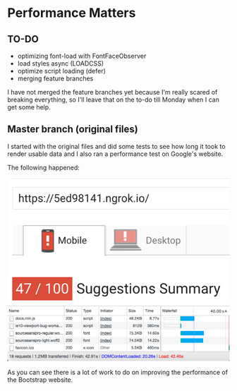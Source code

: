 # Performance Matters

## TO-DO

- optimizing font-load with FontFaceObserver
- load styles async (LOADCSS)
- optimize script loading (defer)
- merging feature branches

I have not merged the feature branches yet because I'm really scared of breaking everything, so I'll leave that on the to-do till Monday when I can get some help.

## Master branch (original files)

I started with the original files and did some tests to see how long it took to render usable data and I also ran a performance test on Google's website.

The following happened:

![alt text](https://github.com/Mimaaa/MINOR_WD_PEMA/blob/master/testimg/master-per-test.png "Master Performance Test")
![alt text](https://github.com/Mimaaa/MINOR_WD_PEMA/blob/master/testimg/master-2g-test.png "Master 2G Test")

As you can see there is a lot of work to do on improving the performance of the Bootstrap website.

